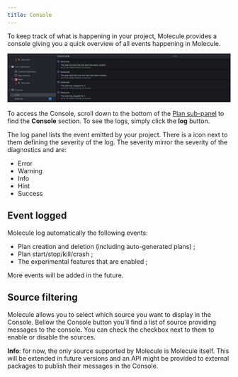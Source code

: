```yaml
---
title: Console
---
```


To keep track of what is happening in your project, Molecule provides
a console giving you a quick overview of all events happening in Molecule.

![Overview of the Console](assets/console-overview.png)

To access the Console, scroll down to the bottom of the 
[Plan sub-panel](getting-started-using-a-plan.md#plugin-sub-panel)
to find the **Console** section. To see the logs, simply click the **log** button.

The log panel lists the event emitted by your project. There is a icon next to them
defining the severity of the log. The severity mirror the severity of the diagnostics
and are:

- Error
- Warning
- Info
- Hint
- Success

Event logged
------------

Molecule log automatically the following events:

- Plan creation and deletion (including auto-generated plans) ;
- Plan start/stop/kill/crash ;
- The experimental features that are enabled ;

More events will be added in the future.

Source filtering
----------------

Molecule allows you to select which source you want to display in the Console.
Bellow the Console button you'll find a list of source providing messages to the
console. You can check the checkbox next to them to enable or disable the sources.

**Info**: for now, the only source supported by Molecule is Molecule itself. This
will be extended in future versions and an API might be provided to external packages
to publish their messages in the Console.
